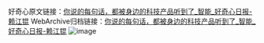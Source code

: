 好奇心原文链接：[你说的每句话，都被身边的科技产品听到了_智能_好奇心日报-赖江锟](https://www.qdaily.com/articles/6756.html)
WebArchive归档链接：[你说的每句话，都被身边的科技产品听到了_智能_好奇心日报-赖江锟](http://web.archive.org/web/20190623171415/https://www.qdaily.com/articles/6756.html)
![image](http://ww3.sinaimg.cn/large/007d5XDply1g3wb4b5a56j30u035x7wh)